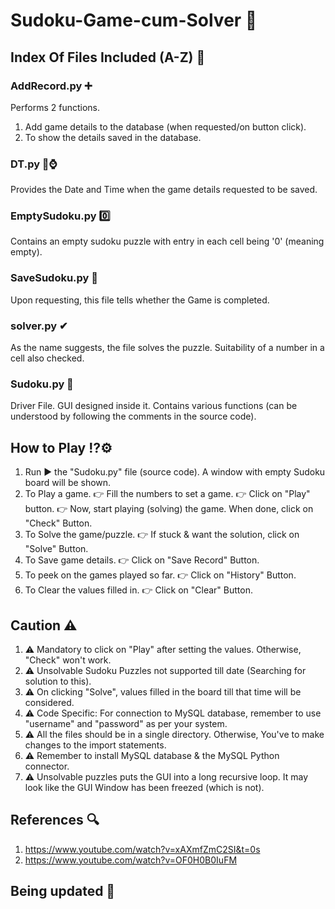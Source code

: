 # Sudoku-Game-cum-Solver 🧩
## Index Of Files Included (A-Z) 🧾
### AddRecord.py ➕
Performs 2 functions. 
1. Add game details to the database (when requested/on button click).
2. To show the details saved in the database.
### DT.py 📅⌚
Provides the Date and Time when the game details requested to be saved.
### EmptySudoku.py 0️⃣
Contains an empty sudoku puzzle with entry in each cell being '0' (meaning empty).
### SaveSudoku.py 💾
Upon requesting, this file tells whether the Game is completed. 
### solver.py ✔
As the name suggests, the file solves the puzzle. Suitability of a number in a cell also checked.
### Sudoku.py 🧩
Driver File. GUI designed inside it. Contains various functions (can be understood by following the comments in the source code).

## How to Play ⁉⚙
1. Run ▶ the "Sudoku.py" file (source code). A window with empty Sudoku board will be shown.
2. To Play a game.
👉 Fill the numbers to set a game.
👉 Click on "Play" button.
👉 Now, start playing (solving) the game. When done, click on "Check" Button.
3. To Solve the game/puzzle.
👉 If stuck & want the solution, click on "Solve" Button.
4. To Save game details.
👉 Click on "Save Record" Button.
5. To peek on the games played so far.
👉 Click on "History" Button.
6. To Clear the values filled in.
👉 Click on "Clear" Button.

## Caution ⚠
1. ⚠ Mandatory to click on "Play" after setting the values. Otherwise, "Check" won't work.
2. ⚠ Unsolvable Sudoku Puzzles not supported till date (Searching for solution to this).
3. ⚠ On clicking "Solve", values filled in the board till that time will be considered.
4. ⚠ Code Specific: For connection to MySQL database, remember to use "username" and "password" as per your system.
5. ⚠ All the files should be in a single directory. Otherwise, You've to make changes to the import statements.
6. ⚠ Remember to install MySQL database & the MySQL Python connector.
7. ⚠ Unsolvable puzzles puts the GUI into a long recursive loop. It may look like the GUI Window has been freezed (which is not).

## References 🔍
1. https://www.youtube.com/watch?v=xAXmfZmC2SI&t=0s
2. https://www.youtube.com/watch?v=OF0H0B0IuFM
## Being updated 💬
